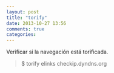 ```yaml
---
layout: post
title: "torify"
date: 2013-10-27 13:56
comments: true
categories: 
---
```

Verificar si la navegación está torificada.

>$ torify elinks checkip.dyndns.org

